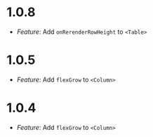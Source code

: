 # 1.0.8
- *Feature*: Add  `onRerenderRowHeight` to  `<Table>`

# 1.0.5
- *Feature*: Add  `flexGrow` to  `<Column>`


# 1.0.4
- *Feature*: Add  `flexGrow` to  `<Column>`

